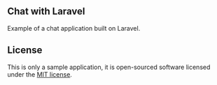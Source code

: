 ## Chat with Laravel
Example of a chat application built on Laravel.

## License
This is only a sample application, it is open-sourced software licensed under the [MIT license](http://opensource.org/licenses/MIT).
